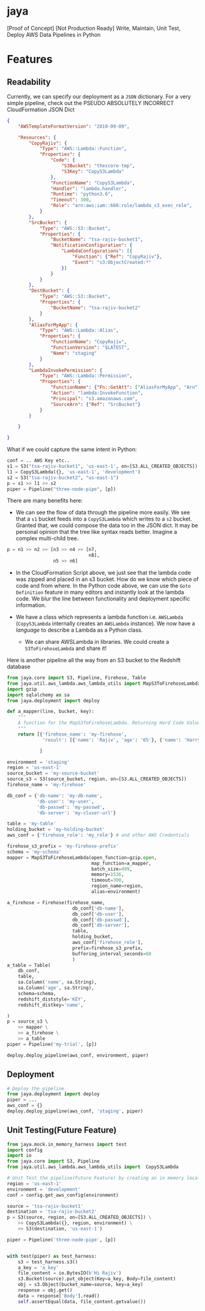 # jaya
[Proof of Concept] [Not Production Ready] Write, Maintain, Unit Test, Deploy AWS Data Pipelines in Python


# Features
## Readability
Currently, we can specify our deployment as a `JSON` dictionary. For a very simple pipeline, check out the PSEUDO ABSOLUTELY INCORRECT CloudFormation JSON Dict
 
```json
{
    "AWSTemplateFormatVersion": "2010-09-09",

    "Resources": {
        "CopyRajiv": {
            "Type": "AWS::Lambda::Function",
            "Properties": {
                "Code": {
                    "S3Bucket": "thescore-tmp",
                    "S3Key": "CopyS3Lambda"
                },
                "FunctionName": "CopyS3Lambda",
                "Handler": "lambda.handler",
                "Runtime": "python3.6",
                "Timeout": 300,
                "Role": "arn:aws:iam::666:role/lambda_s3_exec_role",
            }
        },
        "SrcBucket": {
            "Type": "AWS::S3::Bucket",
            "Properties": {
                "BucketName": "tsa-rajiv-bucket1",
                "NotificationConfiguration": {
                    "LambdaConfigurations": [{
                        "Function": {"Ref": "CopyRajiv"},
                        "Event": "s3:ObjectCreated:*"
                    }]
                }
            }
        },
        "DestBucket": {
            "Type": "AWS::S3::Bucket",
            "Properties": {
                "BucketName": "tsa-rajiv-bucket2"
            }
        },
        "AliasForMyApp": {
            "Type": "AWS::Lambda::Alias",
            "Properties": {
                "FunctionName": "CopyRajiv",
                "FunctionVersion": "$LATEST",
                "Name": "staging"
            }
        },
        "LambdaInvokePermission": {
            "Type": "AWS::Lambda::Permission",
            "Properties": {
                "FunctionName": {"Fn::GetAtt": ["AliasForMyApp", "Arn"]},
                "Action": "lambda:InvokeFunction",
                "Principal": "s3.amazonaws.com",
                "SourceArn": {"Ref": "SrcBucket"}
            }
        }

    }

}

```

What if we could capture the same intent in Python: 

```python
conf = .. AWS Key etc..
s1 = S3("tsa-rajiv-bucket1", 'us-east-1', on=[S3.ALL_CREATED_OBJECTS])
l1 = CopyS3Lambda({}, 'us-east-1', 'development')
s2 = S3("tsa-rajiv-bucket2", "us-east-1")
p = s1 >> l1 >> s2
piper = Pipeline("three-node-pipe", [p])

```

There are many benefits here:
* We can see the flow of data through the pipeline more easily. We see that a `s1` bucket feeds into a `CopyS3Lambda` which writes to a `s2` bucket. Granted that, we could compose the data too in the JSON dict. It may be personal opinion that the tree like syntax reads better. Imagine a complex multi-child tree.
```python
p = n1 >> n2 >> [n3 >> n4 >> [n7,
                              n8],
                 n5 >> n6]
```

* In the CloudFormation Script above, we just see that the lambda code was zipped and placed in an s3 bucket. How do we know which piece of code and from where. In the Python code above, we can use the `Goto Definition` feature in many editors and instantly look at the lambda code. We blur the line between functionality and deployment specific information. 

* We have a class which represents a lambda function i.e. `AWSLambda` (`CopyS3Lambda` internally creates an `AWSLambda` instance). We now have a *language* to describe a Lambda as a Python class.

    - We can share AWSLambda in libraries. We could create a `S3ToFirehoseLambda` and share it!

Here is another pipeline all the way from an S3 bucket to the Redshift database 

```python
from jaya.core import S3, Pipeline, Firehose, Table
from jaya.util.aws_lambda.aws_lambda_utils import MapS3ToFirehoseLambda
import gzip
import sqlalchemy as sa
from jaya.deployment import deploy

def a_mapper(line, bucket, key):
    """
    A function for the MapS3ToFirehoseLambda. Returning Hard Code Values for now. But it should transform the `line` into some JSON list that can be read by Firehose
    """
    return [{'firehose_name': 'my-firehose',
             'result': [{'name': 'Rajiv', 'age': '65'}, {'name': 'Harry', 'age': '72'}]}

            ]

environment = 'staging'
region = 'us-east-1'
source_bucket = 'my-source-bucket'
source_s3 = S3(source_bucket, region, on=[S3.ALL_CREATED_OBJECTS])
firehose_name = 'my-firehose'

db_conf = {'db-name': 'my-db-name',
           'db-user': 'my-user',
           'db-passwd': 'my-passwd',
           'db-server': 'my-cluser-url'}

table = 'my-table'
holding_bucket = 'my-holding-bucket'
aws_conf = {'firehose_role': 'my_role'} # and other AWS Credentials

firehose_s3_prefix = 'my-firehose-prefix'
schema = 'my-schema'  
mapper = MapS3ToFirehoseLambda(open_function=gzip.open,
                               map_function=a_mapper,
                               batch_size=499,
                               memory=1536,
                               timeout=300,
                               region_name=region,
                               alias=environment)

a_firehose = Firehose(firehose_name,
                        db_conf['db-name'],
                        db_conf['db-user'],
                        db_conf['db-passwd'],
                        db_conf['db-server'],
                        table,
                        holding_bucket,
                        aws_conf['firehose_role'],
                        prefix=firehose_s3_prefix,
                        buffering_interval_seconds=60
                        )
a_table = Table(
    db_conf,
    table,
    sa.Column('name', sa.String),
    sa.Column('age', sa.String),
    schema=schema,
    redshift_diststyle='KEY',
    redshift_distkey='name',

)
p = source_s3 \    
    >> mapper \
    >> a_firehose \
    >> a_table
piper = Pipeline('my-trial', [p])

deploy.deploy_pipeline(aws_conf, environment, piper)
```
## Deployment

```python
# Deploy the pipeline
from jaya.deployment import deploy
piper = ...
aws_conf = {}
deploy.deploy_pipeline(aws_conf, 'staging', piper)    

```

## Unit Testing(Future Feature)
```python
from jaya.mock.in_memory_harness import test
import config
import io
from jaya.core import S3, Pipeline
from jaya.util.aws_lambda.aws_lambda_utils import  CopyS3Lambda

# Unit Test the pipeline(Future Feature) by creating an in memory local pipeline
region = 'us-east-1'
environment = 'development'
conf = config.get_aws_config(environment)

source = 'tsa-rajiv-bucket1'
destination = 'tsa-rajiv-bucket2'
p = S3(source, region, on=[S3.ALL_CREATED_OBJECTS]) \
    >> CopyS3Lambda({}, region, environment) \
    >> S3(destination, 'us-east-1')

piper = Pipeline('three-node-pipe', [p])


with test(piper) as test_harness:
    s3 = test_harness.s3()
    a_key = 'a_key'
    file_content = io.BytesIO(b'Hi Rajiv')
    s3.Bucket(source).put_object(Key=a_key, Body=file_content)
    obj = s3.Object(bucket_name=source, key=a_key)
    response = obj.get()
    data = response['Body'].read()
    self.assertEqual(data, file_content.getvalue())

```

